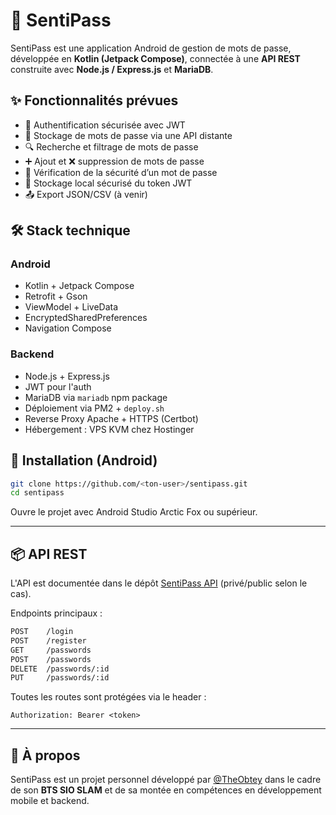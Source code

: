 # 🔐 SentiPass

SentiPass est une application Android de gestion de mots de passe, développée en **Kotlin (Jetpack Compose)**, connectée à une **API REST** construite avec **Node.js / Express.js** et **MariaDB**.

## ✨ Fonctionnalités prévues

- 🔑 Authentification sécurisée avec JWT
- 📁 Stockage de mots de passe via une API distante
- 🔍 Recherche et filtrage de mots de passe
- ➕ Ajout et ❌ suppression de mots de passe
- 🧠 Vérification de la sécurité d’un mot de passe
- 🔐 Stockage local sécurisé du token JWT
- 📤 Export JSON/CSV (à venir)

## 🛠️ Stack technique

### Android
- Kotlin + Jetpack Compose
- Retrofit + Gson
- ViewModel + LiveData
- EncryptedSharedPreferences
- Navigation Compose

### Backend
- Node.js + Express.js
- JWT pour l'auth
- MariaDB via `mariadb` npm package
- Déploiement via PM2 + `deploy.sh`
- Reverse Proxy Apache + HTTPS (Certbot)
- Hébergement : VPS KVM chez Hostinger

## 🔧 Installation (Android)

```bash
git clone https://github.com/<ton-user>/sentipass.git
cd sentipass
```

Ouvre le projet avec Android Studio Arctic Fox ou supérieur.

---

## 📦 API REST

L'API est documentée dans le dépôt [SentiPass API](https://github.com//sentipass-api) (privé/public selon le cas).

Endpoints principaux :

``````bash
POST    /login
POST    /register
GET     /passwords
POST    /passwords
DELETE  /passwords/:id
PUT     /passwords/:id
``````

Toutes les routes sont protégées via le header :

``````http
Authorization: Bearer <token>
``````

---

## 🧠 À propos

SentiPass est un projet personnel développé par [@TheObtey](https://github.com/TheObtey) dans le cadre de son **BTS SIO SLAM** et de sa montée en compétences en développement mobile et backend.